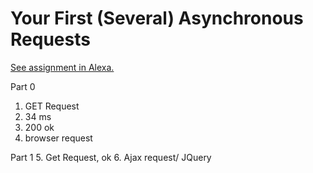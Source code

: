 # Your First (Several) Asynchronous Requests

[See assignment in Alexa.](https://alexa.bitmaker.co/wdi/67/assignments/2055/latest)


Part 0
1. GET Request
2. 34 ms
3. 200 ok
4. browser request

Part 1
5. Get Request, ok
6. Ajax request/ JQuery
